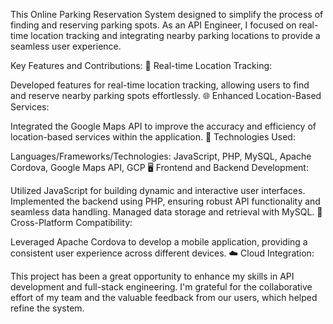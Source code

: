 This Online Parking Reservation System designed to simplify the process of finding and reserving parking spots. As an API Engineer, I focused on real-time location tracking and integrating nearby parking locations to provide a seamless user experience.

Key Features and Contributions:
📍 Real-time Location Tracking:

Developed features for real-time location tracking, allowing users to find and reserve nearby parking spots effortlessly.
🌐 Enhanced Location-Based Services:

Integrated the Google Maps API to improve the accuracy and efficiency of location-based services within the application.
🔧 Technologies Used:

Languages/Frameworks/Technologies: JavaScript, PHP, MySQL, Apache Cordova, Google Maps API, GCP
🖥️ Frontend and Backend Development:

Utilized JavaScript for building dynamic and interactive user interfaces.
Implemented the backend using PHP, ensuring robust API functionality and seamless data handling.
Managed data storage and retrieval with MySQL.
📱 Cross-Platform Compatibility:

Leveraged Apache Cordova to develop a mobile application, providing a consistent user experience across different devices.
☁️ Cloud Integration:

This project has been a great opportunity to enhance my skills in API development and full-stack engineering. I'm grateful for the collaborative effort of my team and the valuable feedback from our users, which helped refine the system.
